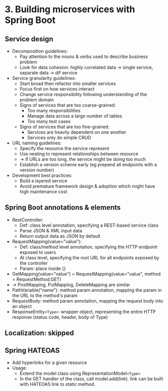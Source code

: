 # 3. Building microservices with Spring Boot
## Service design
- Decomposition guidelines:
  - Pay attention to the nouns & verbs used to describe business problem
  - Look for data cohesion: highly correlated data -> single service, separate data -> dif service
- Service granularity guidelines:
  - Start broad then refactor into smaller services
  - Focus first on how services interact
  - Change service responsibility following understanding of the problem domain
  - Signs of services that are too coarse-grained:
    - Too many responsibilities
    - Manage data across a large number of tables
    - Too many test cases
  - Signs of services that are too fine-grained:
    - Services are heavily dependent on one another
    - Services only do simple CRUD
- URL naming guidelines:
  - Specify the resource the service represent
  - Use nesting to represent relationships between resource
  - -> If URLs are too long, the service might be doing too much
  - Establish a version scheme early (eg prepend all endpoints with a version number)
- Development best practices:
  - Build a layered service
  - Avoid premature framework design & adoption which might have high maintenance cost
## Spring Boot annotations & elements
- RestController:
  - Def: class level annotation, specifying a REST-based service class
  - Parse JSON & XML input data
  - Return output data as JSON by default
- RequestMapping(value="value"):
  - Def: class/method level annotation, specifying the HTTP endpoint exposed to users
  - At class level, specifying the root URL for all endpoints exposed by the controller
  - Param: place inside {}
- GetMapping(value="value") = RequestMapping(value="value", method = RequestMethod.GET)
- -> PostMapping, PutMapping, DeleteMapping are similar
- PathVariable("name"): method param annotation, mapping the param in the URL to the method's param
- RequestBody: method param annotation, mapping the request body into an object
- ResponseEntity`<Type>`: wrapper object, representing the entire HTTP response (status code, header, body of Type)
## Localization: skipped
## Spring HATEOAS
- Add hyperlinks for a given resource
- Usage:
  - Extend the model class using RepresentationModel`<Type>`
  - In the GET handler of the class, call model.add(link). link can be built with HATEOAS link to static method.